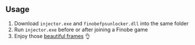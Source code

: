 ## Usage
1. Download `injector.exe` and `finobefpsunlocker.dll` into the same folder
2. Run `injector.exe` before or after joining a Finobe game
3. Enjoy those [beautiful frames](https://i.imgur.com/vsLf04O.png) 👌

